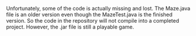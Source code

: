 Unfortunately, some of the code is actually missing and lost. The Maze.java file is an older version even though the MazeTest.java is the finished version. So the code in the repository will not compile into a completed project.
However, the .jar file is still a playable game.
